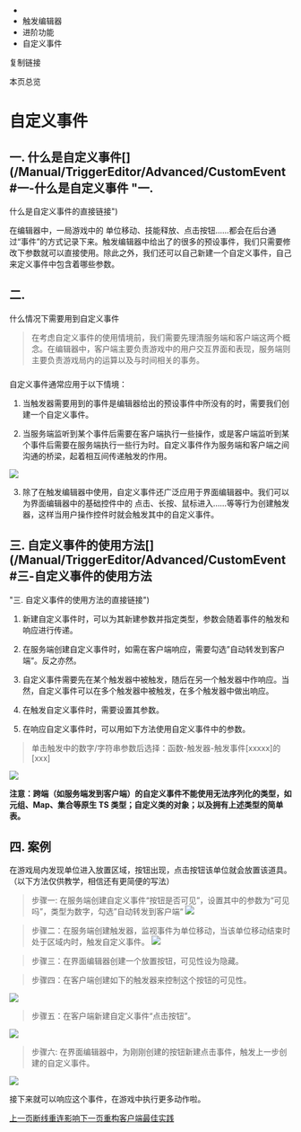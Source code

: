   * [](/)
  * 触发编辑器
  * 进阶功能
  * 自定义事件

复制链接

本页总览

# 自定义事件

## 一. 什么是自定义事件[​](/Manual/TriggerEditor/Advanced/CustomEvent#一-什么是自定义事件 "一.
什么是自定义事件的直接链接")

在编辑器中，一局游戏中的
单位移动、技能释放、点击按钮......都会在后台通过“事件”的方式记录下来。触发编辑器中给出了的很多的预设事件，我们只需要修改下参数就可以直接使用。除此之外，我们还可以自己新建一个自定义事件，自己来定义事件中包含着哪些参数。

## 二.
什么情况下需要用到自定义事件[​](/Manual/TriggerEditor/Advanced/CustomEvent#二-什么情况下需要用到自定义事件
"二. 什么情况下需要用到自定义事件的直接链接")

>
> 在考虑自定义事件的使用情境前，我们需要先理清服务端和客户端这两个概念。在编辑器中，客户端主要负责游戏中的用户交互界面和表现，服务端则主要负责游戏局内的运算以及与时间相关的事务。

###
自定义事件通常应用于以下情境：[​](/Manual/TriggerEditor/Advanced/CustomEvent#自定义事件通常应用于以下情境
"自定义事件通常应用于以下情境：的直接��链接")

  1. 当触发器需要用到的事件是编辑器给出的预设事件中所没有的时，需要我们创建一个自定义事件。

  2. 当服务端监听到某个事件后需要在客户端执行一些操作，或是客户端监听到某个事件后需要在服务端执行一些行为时。自定义事件作为服务端和客户端之间沟通的桥梁，起着相互间传递触发的作用。

![](https://doc.sce.xd.com/assets/images/自定义事件详解图-ac9628f29fbc0257e7f3eedcf60831a2.png)

  3. 除了在触发编辑器中使用，自定义事件还广泛应用于界面编辑器中。我们可以为界面编辑器中的基础控件中的 点击、长按、鼠标进入……等等行为创建触发器，这样当用户操作控件时就会触发其中的自定义事件。

## 三. 自定义事件的使用方法[​](/Manual/TriggerEditor/Advanced/CustomEvent#三-自定义事件的使用方法
"三. 自定义事件的使用方法的直接链接")

  1. 新建自定义事件时，可以为其新建参数并指定类型，参数会随着事件的触发和响应进行传递。

  2. 在服务端创建自定义事件时，如需在客户端响应，需要勾选”自动转发到客户端“。反之亦然。

  3. 自定义事件需要先在某个触发器中被触发，随后在另一个触发器中作响应。当然，自定义事件可以在多个触发器中被触发，在多个触发器中做出响应。

  4. 在触发自定义事件时，需要设置其参数。

  5. 在响应自定义事件时，可以用如下方法使用自定义事件中的参数。

> 单击触发中的数字/字符串参数后选择：函数-触发器-触发事件[xxxxx]的[xxx]

![](https://doc.sce.xd.com/assets/images/新建自定义事件-636e0af3b732d8b0de2e95e17b14f817.png)

**注意：跨端（如服务端发到客户端）的自定义事件不能使用无法序列化的类型，如元组、Map、集合等原生 TS
类型；自定义类的对象；以及拥有上述类型的简单表。**

## 四. 案例[​](/Manual/TriggerEditor/Advanced/CustomEvent#四-案例 "四. 案例的直接链接")

在游戏局内发现单位进入放置区域，按钮出现，点击按钮该单位就会放置该道具。（以下方法仅供教学，相信还有更简便的写法）

> 步骤一: 在服务端创建自定义事件“按钮是否可见”，设置其中的参数为“可见吗”，类型为数字，勾选”自动转发到客户端“
> ![](https://doc.sce.xd.com/assets/images/创建自定义事件-a2b1b714edba28784f7e153a2a8f278c.png)

> 步骤二：在服务端创建触发器，监视事件为单位移动，当该单位移动结束时处于区域内时，触发自定义事件。
> ![](https://doc.sce.xd.com/assets/images/步骤二-804b865349e3bda85310f826e6e47bb0.png)

> 步骤三：在界面编辑器创建一个放置按钮，可见性设为隐藏。

> 步骤四：在客户端创建如下的触发器来控制这个按钮的可见性。

![](https://doc.sce.xd.com/assets/images/步骤四-7c792128cc54e5df120b96f30b79e65c.png)

> 步骤五：在客户端新建自定义事件“点击按钮”。

![](https://doc.sce.xd.com/assets/images/步骤五-8bd2581072890dd17a9e48c00e046c0b.png)

> 步骤六: 在界面编辑器中，为刚刚创建的按钮新建点击事件，触发上一步创建的自定义事件。

![](https://doc.sce.xd.com/assets/images/步骤六-b4b8287f60bc0281cd9cbecd0f8e3ac5.png)

接下来就可以响应这个事件，在游戏中执行更多动作啦。

[上一页断线重连影响](/Manual/TriggerEditor/Advanced/ReLogin)[下一页重构客户端最佳实践](/Manual/TriggerEditor/Advanced/RefactorClient)


